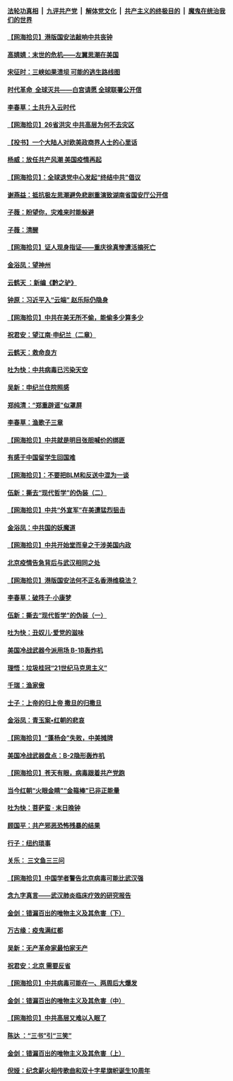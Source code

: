 ####  [法轮功真相](../../../../basic/blob/master/README.md?t=07030431) &nbsp;|&nbsp; [九评共产党](../../../../9ping.md/blob/master/README.md?t=07030431) &nbsp;|&nbsp; [解体党文化](../../../../jtdwh.md/blob/master/README.md?t=07030431)  &nbsp;|&nbsp; [共产主义的终极目的](../../../../gczydzjmd.md/blob/master/README.md?t=07030431) &nbsp;|&nbsp; [魔鬼在统治我们的世界](../../../../mgztzwmdsj.md/blob/master/README.md?t=07030431) 

#### [【网海拾贝】港版国安法敲响中共丧钟](../pages/nsc993/n12226956.md?t=07030431) 

#### [高婧婧：末世的危机——左翼思潮在美国](../pages/nsc993/n12226818.md?t=07030431) 

#### [宋征时：三峡如果溃坝 可能的逃生路线图](../pages/nsc993/n12226226.md?t=07030431) 

#### [时代革命  全球灭共——白宫请愿 全球联署公开信](../pages/nsc993/n12226179.md?t=07030431) 

#### [李春草：土共升入云时代](../pages/nsc993/n12223920.md?t=07030431) 

#### [【网海拾贝】26省洪灾 中共高层为何不去灾区](../pages/nsc993/n12223360.md?t=07030431) 

#### [【投书】一个大陆人对欧美政商界人士的心里话](../pages/nsc993/n12221489.md?t=07030431) 

#### [杨威：放任共产风潮 美国疫情再起](../pages/nsc993/n12220695.md?t=07030431) 

#### [【网海拾贝】：全球退党中心发起“终结中共”倡议](../pages/nsc993/n12220970.md?t=07030431) 

#### [谢燕益：抵抗极左思潮避免悲剧重演致湖南省国安厅公开信](../pages/nsc993/n12218887.md?t=07030431) 

#### [子薇：盼望你，灾难来时能躲避](../pages/nsc993/n12218425.md?t=07030431) 

#### [子薇：清醒](../pages/nsc993/n12218396.md?t=07030431) 

#### [【网海拾贝】证人现身指证——重庆徐真惨遭活摘死亡](../pages/nsc993/n12218278.md?t=07030431) 

#### [金浴凤：望神州](../pages/nsc993/n12218049.md?t=07030431) 

#### [云鹤天 ：新编《黔之驴》](../pages/nsc993/n12218038.md?t=07030431) 

#### [钟原：习近平入“云端” 赵乐际仍隐身](../pages/nsc993/n12217720.md?t=07030431) 

#### [【网海拾贝】中共在美无所不偷，能偷多少算多少](../pages/nsc993/n12216875.md?t=07030431) 

#### [祝君安：望江南·申纪兰（二章）](../pages/nsc993/n12216556.md?t=07030431) 

#### [云鹤天：救命良方](../pages/nsc993/n12216543.md?t=07030431) 

#### [吐为快：中共病毒已污染天空](../pages/nsc993/n12215786.md?t=07030431) 

#### [吴新：申纪兰住院照感](../pages/nsc993/n12215730.md?t=07030431) 

#### [郑纯清：“郑重辟谣”似罩屏](../pages/nsc993/n12215700.md?t=07030431) 

#### [李春草：渔歌子三章](../pages/nsc993/n12215653.md?t=07030431) 

#### [【网海拾贝】中共就是明目张胆喊价的绑匪](../pages/nsc993/n12215381.md?t=07030431) 

#### [有感于中国留学生回国难](../pages/nsc993/n12212960.md?t=07030431) 

#### [【网海拾贝】：不要把BLM和反送中混为一谈](../pages/nsc993/n12213076.md?t=07030431) 

#### [伍新：撕去“现代哲学”的伪装（二）](../pages/nsc993/n12211310.md?t=07030431) 

#### [【网海拾贝】中共“外宣军”在美遭猛烈狙击](../pages/nsc993/n12211190.md?t=07030431) 

#### [金浴凤：中共国的妖魔道](../pages/nsc993/n12208163.md?t=07030431) 

#### [【网海拾贝】中共开始堂而皇之干涉美国内政](../pages/nsc993/n12205646.md?t=07030431) 

#### [北京疫情告急背后与武汉相同之处](../pages/nsc993/n12201610.md?t=07030431) 

#### [【网海拾贝】港版国安法何不正名香港维稳法？](../pages/nsc993/n12203675.md?t=07030431) 

#### [李春草：破阵子·小康梦](../pages/nsc993/n12202996.md?t=07030431) 

#### [伍新：撕去“现代哲学”的伪装（一）](../pages/nsc993/n12202666.md?t=07030431) 

#### [吐为快：丑奴儿·爱党的滋味](../pages/nsc993/n12202630.md?t=07030431) 

#### [美国冷战武器今派用场 B-1B轰炸机](../pages/nsc993/n12202368.md?t=07030431) 

#### [理悟：垃圾桂冠“21世纪马克思主义”](../pages/nsc993/n12201220.md?t=07030431) 

#### [千瑞：渔家傲](../pages/nsc993/n12201174.md?t=07030431) 

#### [士子：上帝的归上帝 撒旦的归撒旦](../pages/nsc993/n12199902.md?t=07030431) 

#### [金浴凤：青玉案•红朝的悲哀](../pages/nsc993/n12199650.md?t=07030431) 

#### [【网海拾贝】“蓬杨会”失败，中美摊牌](../pages/nsc993/n12199598.md?t=07030431) 

#### [美国冷战武器盘点：B-2隐形轰炸机](../pages/nsc993/n12199226.md?t=07030431) 

#### [【网海拾贝】苍天有眼，病毒跟着共产党跑](../pages/nsc993/n12197648.md?t=07030431) 

#### [当今红朝“火眼金睛”“金箍棒”已非正能量](../pages/nsc993/n12196834.md?t=07030431) 

#### [吐为快：菩萨蛮 · 末日晚钟](../pages/nsc993/n12196689.md?t=07030431) 

#### [顾国平：共产邪恶恐怖残暴的结果](../pages/nsc993/n12195238.md?t=07030431) 

#### [行子：纽约琐事](../pages/nsc993/n12194752.md?t=07030431) 

#### [关乐： 三文鱼三三问](../pages/nsc993/n12194626.md?t=07030431) 

#### [【网海拾贝】中国学者警告北京病毒可能比武汉强](../pages/nsc993/n12193964.md?t=07030431) 

#### [念九字真言——武汉肺炎临床疗效的研究报告](../pages/nsc993/n12190804.md?t=07030431) 

#### [金剑：错漏百出的唯物主义及其危害（下）](../pages/nsc993/n12191909.md?t=07030431) 

#### [万古缘：疫鬼满红都](../pages/nsc993/n12191847.md?t=07030431) 

#### [吴新：无产革命家最怕家无产](../pages/nsc993/n12191806.md?t=07030431) 

#### [祝君安：北京 需要反省](../pages/nsc993/n12191766.md?t=07030431) 

#### [【网海拾贝】中共病毒可能在一、两周后大爆发](../pages/nsc993/n12190517.md?t=07030431) 

#### [金剑：错漏百出的唯物主义及其危害（中）](../pages/nsc993/n12188778.md?t=07030431) 

#### [【网海拾贝】中共高层又难以入眠了](../pages/nsc993/n12188425.md?t=07030431) 

#### [陈达 ：“三书”引“三笑”](../pages/nsc993/n12187929.md?t=07030431) 

#### [金剑：错漏百出的唯物主义及其危害（上）](../pages/nsc993/n12186502.md?t=07030431) 

#### [倪娅：纪念薪火相传歌曲和双十字星旗帜诞生10周年](../pages/nsc993/n12186439.md?t=07030431) 

